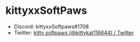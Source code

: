 # kittyxxSoftPaws 
* Discord: kittyxxSoftpaws#1708
* Twitter: [kitty softpaws (@kittykat116644) / Twitter](https://twitter.com/kittykat116644)


<!---
kittyxxSoftPaws/kittyxxSoftPaws is a ✨ special ✨ repository because its `README.md` (this file) appears on your GitHub profile.
You can click the Preview link to take a look at your changes.
--->
